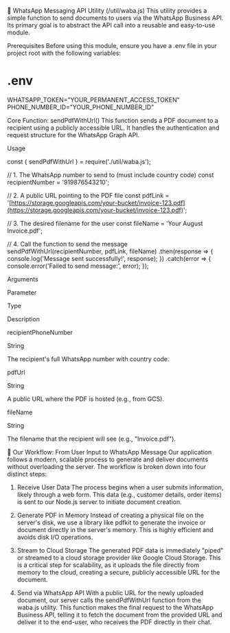 📲 WhatsApp Messaging API Utility (/util/waba.js)
This utility provides a simple function to send documents to users via the WhatsApp Business API. Its primary goal is to abstract the API call into a reusable and easy-to-use module.

Prerequisites
Before using this module, ensure you have a .env file in your project root with the following variables:

# .env

WHATSAPP_TOKEN="YOUR_PERMANENT_ACCESS_TOKEN"
PHONE_NUMBER_ID="YOUR_PHONE_NUMBER_ID"

Core Function: sendPdfWithUrl()
This function sends a PDF document to a recipient using a publicly accessible URL. It handles the authentication and request structure for the WhatsApp Graph API.

Usage

const { sendPdfWithUrl } = require('./util/waba.js');

// 1. The WhatsApp number to send to (must include country code)
const recipientNumber = '919876543210';

// 2. A public URL pointing to the PDF file
const pdfLink = '[https://storage.googleapis.com/your-bucket/invoice-123.pdf](https://storage.googleapis.com/your-bucket/invoice-123.pdf)';

// 3. The desired filename for the user
const fileName = 'Your August Invoice.pdf';

// 4. Call the function to send the message
sendPdfWithUrl(recipientNumber, pdfLink, fileName)
.then(response => {
console.log('Message sent successfully!', response);
})
.catch(error => {
console.error('Failed to send message:', error);
});

Arguments

Parameter

Type

Description

recipientPhoneNumber

String

The recipient's full WhatsApp number with country code.

pdfUrl

String

A public URL where the PDF is hosted (e.g., from GCS).

fileName

String

The filename that the recipient will see (e.g., "Invoice.pdf").

🚀 Our Workflow: From User Input to WhatsApp Message
Our application follows a modern, scalable process to generate and deliver documents without overloading the server. The workflow is broken down into four distinct steps:

1. Receive User Data
   The process begins when a user submits information, likely through a web form. This data (e.g., customer details, order items) is sent to our Node.js server to initiate document creation.

2. Generate PDF in Memory
   Instead of creating a physical file on the server's disk, we use a library like pdfkit to generate the invoice or document directly in the server's memory. This is highly efficient and avoids disk I/O operations.

3. Stream to Cloud Storage
   The generated PDF data is immediately "piped" or streamed to a cloud storage provider like Google Cloud Storage. This is a critical step for scalability, as it uploads the file directly from memory to the cloud, creating a secure, publicly accessible URL for the document.

4. Send via WhatsApp API
   With a public URL for the newly uploaded document, our server calls the sendPdfWithUrl function from the waba.js utility. This function makes the final request to the WhatsApp Business API, telling it to fetch the document from the provided URL and deliver it to the end-user, who receives the PDF directly in their chat.

